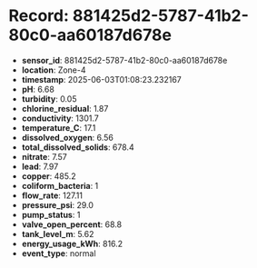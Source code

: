 # Record: 881425d2-5787-41b2-80c0-aa60187d678e

- **sensor_id**: 881425d2-5787-41b2-80c0-aa60187d678e
- **location**: Zone-4
- **timestamp**: 2025-06-03T01:08:23.232167
- **pH**: 6.68
- **turbidity**: 0.05
- **chlorine_residual**: 1.87
- **conductivity**: 1301.7
- **temperature_C**: 17.1
- **dissolved_oxygen**: 6.56
- **total_dissolved_solids**: 678.4
- **nitrate**: 7.57
- **lead**: 7.97
- **copper**: 485.2
- **coliform_bacteria**: 1
- **flow_rate**: 127.11
- **pressure_psi**: 29.0
- **pump_status**: 1
- **valve_open_percent**: 68.8
- **tank_level_m**: 5.62
- **energy_usage_kWh**: 816.2
- **event_type**: normal